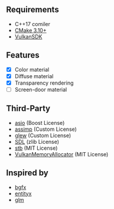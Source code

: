 ## Requirements
* C++17 comiler
* [CMake 3.10+](https://cmake.org/)
* [VulkanSDK](https://vulkan.lunarg.com/)

## Features
- [x] Color material
- [x] Diffuse material
- [x] Transparency rendering
- [ ] Screen-door material

## Third-Party
* [asio](https://github.com/chriskohlhoff/asio) (Boost License)
* [assimp](https://github.com/assimp/assimp) (Custom License)
* [glew](https://github.com/nigels-com/glew) (Custom License)
* [SDL](https://hg.libsdl.org/SDL) (zlib License)
* [stb](https://github.com/nothings/stb) (MIT License)
* [VulkanMemoryAllocator](https://github.com/GPUOpen-LibrariesAndSDKs/VulkanMemoryAllocator) (MIT License)

## Inspired by
* [bgfx](https://github.com/bkaradzic/bgfx/)
* [entityx](https://github.com/alecthomas/entityx/)
* [glm](https://github.com/g-truc/glm)
